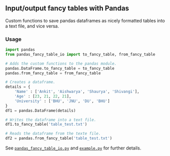 ## Input/output fancy tables with Pandas

Custom functions to save pandas dataframes as nicely formatted tables into a text file, and vice versa.

### Usage

```python
import pandas
from pandas_fancy_table_io import to_fancy_table, from_fancy_table

# Adds the custom functions to the pandas module.
pandas.DataFrame.to_fancy_table = to_fancy_table
pandas.from_fancy_table = from_fancy_table

# Creates a dataframe.
details = {
    'Name' : ['Ankit', 'Aishwarya', 'Shaurya', 'Shivangi'],
    'Age' : [23, 21, 22, 21],
    'University' : ['BHU', 'JNU', 'DU', 'BHU']
}
df1 = pandas.DataFrame(details)

# Writes the dataframe into a text file.
df1.to_fancy_table('table_test.txt')

# Reads the dataframe from the texte file.
df2 = pandas.from_fancy_table('table_test.txt')
```

See [`pandas_fancy_table_io.py`](pandas_fancy_table_io.py) and [`example.py`](example.py) for further details.
